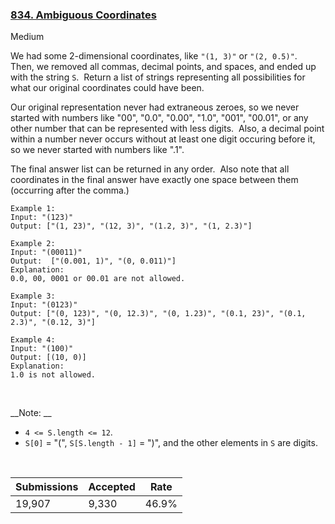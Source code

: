 ### [834. Ambiguous Coordinates](https://leetcode.com/problems/ambiguous-coordinates/)

Medium

We had some 2-dimensional coordinates, like `` "(1, 3)" `` or `` "(2, 0.5)" ``.  Then, we removed all commas, decimal points, and spaces, and ended up with the string `` S ``.  Return a list of strings representing all possibilities for what our original coordinates could have been.

Our original representation never had extraneous zeroes, so we never started with numbers like "00", "0.0", "0.00", "1.0", "001", "00.01", or any other number that can be represented with less digits.  Also, a decimal point within a number never occurs without at least one digit occuring before it, so we never started with numbers like ".1".

The final answer list can be returned in any order.  Also note that all coordinates in the final answer have exactly one space between them (occurring after the comma.)

```
Example 1:
Input: "(123)"
Output: ["(1, 23)", "(12, 3)", "(1.2, 3)", "(1, 2.3)"]
```

```
Example 2:
Input: "(00011)"
Output:  ["(0.001, 1)", "(0, 0.011)"]
Explanation: 
0.0, 00, 0001 or 00.01 are not allowed.
```

```
Example 3:
Input: "(0123)"
Output: ["(0, 123)", "(0, 12.3)", "(0, 1.23)", "(0.1, 23)", "(0.1, 2.3)", "(0.12, 3)"]
```

```
Example 4:
Input: "(100)"
Output: [(10, 0)]
Explanation: 
1.0 is not allowed.
```

 

__Note: __

*   `` 4 <= S.length <= 12 ``.
*   `` S[0] `` = "(", `` S[S.length - 1] `` = ")", and the other elements in `` S `` are digits.

 

| Submissions    | Accepted     | Rate   |
| -------------- | ------------ | ------ |
| 19,907 | 9,330 | 46.9% |